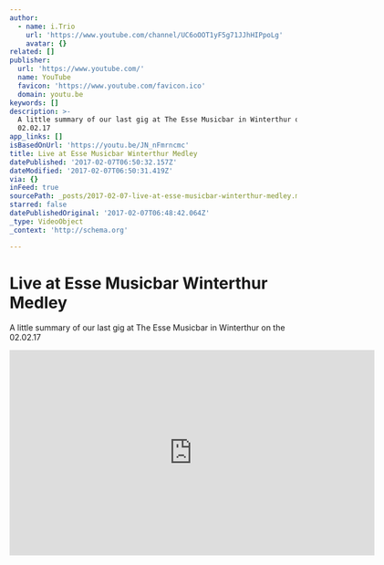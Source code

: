 ```yaml
---
author:
  - name: i.Trio
    url: 'https://www.youtube.com/channel/UC6oOOT1yF5g71JJhHIPpoLg'
    avatar: {}
related: []
publisher:
  url: 'https://www.youtube.com/'
  name: YouTube
  favicon: 'https://www.youtube.com/favicon.ico'
  domain: youtu.be
keywords: []
description: >-
  A little summary of our last gig at The Esse Musicbar in Winterthur on the
  02.02.17
app_links: []
isBasedOnUrl: 'https://youtu.be/JN_nFmrncmc'
title: Live at Esse Musicbar Winterthur Medley
datePublished: '2017-02-07T06:50:32.157Z'
dateModified: '2017-02-07T06:50:31.419Z'
via: {}
inFeed: true
sourcePath: _posts/2017-02-07-live-at-esse-musicbar-winterthur-medley.md
starred: false
datePublishedOriginal: '2017-02-07T06:48:42.064Z'
_type: VideoObject
_context: 'http://schema.org'

---
```

# Live at Esse Musicbar Winterthur Medley

A little summary of our last gig at The Esse Musicbar in Winterthur on the 02.02.17

<iframe src="https://cdn.embedly.com/widgets/media.html?src=https%3A%2F%2Fwww.youtube.com%2Fembed%2FJN_nFmrncmc%3Ffeature%3Doembed&amp;url=http%3A%2F%2Fwww.youtube.com%2Fwatch%3Fv%3DJN_nFmrncmc&amp;image=https%3A%2F%2Fi.ytimg.com%2Fvi%2FJN_nFmrncmc%2Fhqdefault.jpg&amp;key=b7d04c9b404c499eba89ee7072e1c4f7&amp;type=text%2Fhtml&amp;schema=youtube" width="640" height="360" scrolling="no" frameborder="0" allowfullscreen="" style=""></iframe>